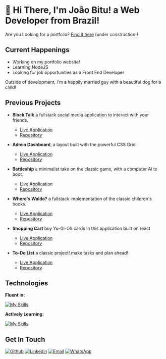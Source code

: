 
# &#128075; Hi There, I'm João Bitu! a Web Developer from Brazil! 

Are you Looking for a portfolio? [Find it here](https://github.com/joaobitu) (under construction!)
## Current Happenings

- Working on my portfolio website!
- Learning NodeJS
- Looking for job opportunities as a Front End Developer

Outside of development, I'm a happily married guy with a beautiful dog for a child!
## Previous Projects


* **Block Talk** a fullstack social media application to interact with your friends.
   * [Live Application](https://joaobitu.github.io/block-talk/#/)
   * [Repository](https://github.com/joaobitu/block-talk)
* **Admin Dashboard**, a layout built with the powerful CSS Grid
    * [Live Application](https://joaobitu.github.io/admin-dashboard/)
    * [Repository](https://github.com/joaobitu/admin-dashboard) 

* **Battleship** a minimalist take on the classic game, with a computer AI to boot.
     * [Live Application](https://joaobitu.github.io/Battleship/)
   * [Repository](https://github.com/joaobitu/Battleship)
* **Where's Waldo?** a fullstack implementation of the classic children's books.
  * [Live Application](https://joaobitu.github.io/where-is-waldo/)
  * [Repository](https://github.com/joaobitu/where-is-waldo)
* **Shopping Cart** buy Yu-Gi-Oh cards in this application built on react
     * [Live Application](https://joaobitu.github.io/shop)
   * [Repository](https://github.com/joaobitu/shopping-cart)
* **To-Do List** a classic project! make tasks and plan ahead!
    * [Live Application](https://joaobitu.github.io/to-do-list/)
    * [Repository](https://github.com/joaobitu/to-do-list)

## Technologies

**Fluent in:**

[![My Skills](https://skillicons.dev/icons?i=js,html,css,react,git,vscode&theme=light)](https://skillicons.dev)

**Actively Learning:**

[![My Skills](https://skillicons.dev/icons?i=bootstrap,nodejs&theme=light)](https://skillicons.dev)
## Get In Touch 

[![Github](https://img.shields.io/badge/-Joao_bitu-000?style=for-the-badge&logo=github&logoColor=azure&color=181717)](https://github.com/joaobitu)
[![Linkedin](https://img.shields.io/badge/-Joao_bitu-000?style=for-the-badge&logo=linkedin&logoColor=azure&color=0A66C2)](https://www.linkedin.com/in/joaobitu/) 
[![Email](https://img.shields.io/badge/-Joao_Bitu-000?style=for-the-badge&logo=gmail&logoColor=red&color=eeeee4)](mailto:joaovbitu@gmail.com) 
[![WhatsApp](https://img.shields.io/badge/-Joao_Bitu-000?style=for-the-badge&logo=whatsapp&logoColor=eeeee4&color=green)](https://api.whatsapp.com/send?phone=5547989196804) 
